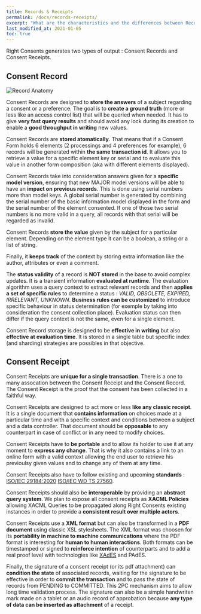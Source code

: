 ```yaml
---
title: Records & Receipts
permalink: /docs/records-receipts/
excerpt: "What are the characteristics and the differences between Records and Receipts"
last_modified_at: 2021-01-05
toc: true
---
```


Right Consents generates two types of output : Consent Records and Consent Receipts.

## Consent Record

![Record Anatomy](/right-consents/assets/images/record-anatomy.png)

Consent Records are designed to **store the answers** of a subject regarding a consent or a preference. The goal is to **create a ground truth** (more or less like an access control list) that will be queried when needed. It has to give **very fast query results** and should avoid any lock during its creation to enable a **good throughput in writing** new values.

Consent Records are **stored atomatically**. That means that if a Consent Form holds 6 elements (2 processings and 4 preferences for example), 6 records will be generated within **the same transaction id**. It allows you to retrieve a value for a specific element key or serial and to evaluate this value in another form composition (aka with different elements displayed).

Consent Records take into consideration answers given for a **specific model version**, ensuring that new MAJOR model versions will be able to have an **impact on previous records**. This is done using serial numbers more than model keys. A global serial number is generated by combining the serial number of the basic information model displayed in the form and the serial number of the element consented. If one of those two serial numbers is no more valid in a query, all records with that serial will be regarded as invalid.

Consent Records **store the value** given by the subject for a particular element. Depending on the element type it can be a boolean, a string or a list of string.

Finally, it **keeps track** of the context by storing extra information like the author, attributes or even a comment.

The **status validity** of a record is **NOT stored** in the base to avoid complex updates. It is a transient information **evaluated at runtime**. The evaluation algorithm uses a query context to extract relevant records and then **applies a set of specific rules** to determine a status : *VALID, OBSOLETE, EXPIRED, IRRELEVANT, UNKNOWN*. **Business rules can be customized** to introduce specific behaviour in status determination (for exemple by taking into consideration the consent collection place). Evaluation status can then differ if the query context is not the same, even for a single element.

Consent Record storage is designed to be **effective in writing** but also **effective at evaluation time**. It is stored in a single table but specific index (and sharding) strategies are possibles in that objective.

## Consent Receipt

Consent Receipts are **unique for a single transaction**. There is a one to many assocation between the Consent Receipt and the Consent Record. The Consent Receipt is the proof that the consent has been collected in a faithful way.

Consent Receipts are designed to act more or less **like any classic receipt**. It is a single document that **contains information** on choices made at a particular time and with a specific context and conditions between a subject and a data controller. That document should be **opposable** to any counterpart in case of conflict or in any need to modify choices.

Consent Receipts have to **be portable** and to allow its holder to use it at any moment to **express any change**. That is why it also contains a link to an online form with a valid context allowing the end user to retrieve his previoulsy given values and to change any of them at any time.

Consent Receipts also have to follow existing and upcoming **standards** : [ISO/IEC 29184:2020](https://www.iso.org/standard/70331.html) [ISO/IEC WD TS 27560](https://www.iso.org/standard/80392.html). 

Consent Receipts should also be **interoperable** by providing an **abstract query system**. We plan to expose all consent receipts as **XACML Policies** allowing XACML Queries to be propagated along Right Consents existing instances in order to provide a **consistent result over multiple actors**.

Consent Receipts use a **XML format** but can also be transformed in a **PDF document** using classic XSL stylesheets. The XML format was choosen for its **portability in machine to machine communications** where the PDF format is interesting for **human to human interactions**. Both formats can be timestamped or signed to **reinforce intention** of counterparts and to add a real proof level with technologies like [XAdES](https://www.w3.org/TR/XAdES/) and PAdES. 

Finally, the signature of a consent receipt (or its pdf attachment) can **condition the state** of associated records, waiting for the signature to be effective in order to **commit the transaction** and to pass the state of records from PENDING to COMMITTED. This 2PC mechanism aims to allow long time validation process. The signature can also be a simple handwriten mark made on a tablet or an audio record of approbation because **any type of data can be inserted as attachment** of a receipt.

